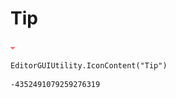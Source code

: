 # Tip
![](/img/Tip.png)

``` CSharp
EditorGUIUtility.IconContent("Tip")
```
```
-4352491079259276319
```
